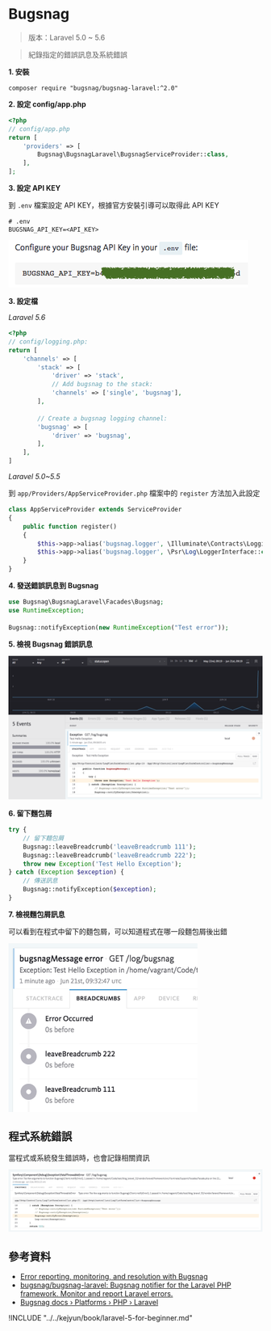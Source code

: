 # Bugsnag

> 版本：Laravel 5.0 ~ 5.6

> 紀錄指定的錯誤訊息及系統錯誤

**1. 安裝**

```shell
composer require "bugsnag/bugsnag-laravel:^2.0"
```


**2. 設定 config/app.php**

```php
<?php
// config/app.php
return [
    'providers' => [
        Bugsnag\BugsnagLaravel\BugsnagServiceProvider::class,
    ],
];
```

**3. 設定 API KEY**

到 `.env` 檔案設定 API KEY，根據官方安裝引導可以取得此 API KEY

```shell
# .env
BUGSNAG_API_KEY=<API_KEY>
```

![Bugsnag API KEY](./images/bugsnag-api-key.png)


**3. 設定檔**

*Laravel 5.6*

```php
<?php
// config/logging.php:
return [
    'channels' => [
        'stack' => [
            'driver' => 'stack',
            // Add bugsnag to the stack:
            'channels' => ['single', 'bugsnag'],
        ],

        // Create a bugsnag logging channel:
        'bugsnag' => [
            'driver' => 'bugsnag',
        ],
    ],
]
```

*Laravel 5.0~5.5*

到 `app/Providers/AppServiceProvider.php` 檔案中的 `register` 方法加入此設定


```php
class AppServiceProvider extends ServiceProvider
{
    public function register()
    {
        $this->app->alias('bugsnag.logger', \Illuminate\Contracts\Logging\Log::class);
        $this->app->alias('bugsnag.logger', \Psr\Log\LoggerInterface::class);
    }
}
```

**4. 發送錯誤訊息到 Bugsnag**

```php
use Bugsnag\BugsnagLaravel\Facades\Bugsnag;
use RuntimeException;

Bugsnag::notifyException(new RuntimeException("Test error"));
```

**5. 檢視 Bugsnag 錯誤訊息**


![檢視 Bugsnag 錯誤訊息](./images/bugsnag-log-timeline.png)


**6. 留下麵包屑**

```php
try {
    // 留下麵包屑
    Bugsnag::leaveBreadcrumb('leaveBreadcrumb 111');
    Bugsnag::leaveBreadcrumb('leaveBreadcrumb 222');
    throw new Exception('Test Hello Exception');
} catch (Exception $exception) {
    // 傳送訊息
    Bugsnag::notifyException($exception);
}
```

**7. 檢視麵包屑訊息**

可以看到在程式中留下的麵包屑，可以知道程式在哪一段麵包屑後出錯

![檢視 Bugsnag 檢視麵包屑訊息](./images/bugsnag-log-breadcrumb.png)


## 程式系統錯誤

當程式或系統發生錯誤時，也會記錄相關資訊

![檢視 Bugsnag 程式系統錯誤](./images/bugsnag-log-fatal-throwable-error.png)


## 參考資料
* [Error reporting, monitoring, and resolution with Bugsnag](https://www.bugsnag.com/)
* [bugsnag/bugsnag-laravel: Bugsnag notifier for the Laravel PHP framework. Monitor and report Laravel errors.](https://github.com/bugsnag/bugsnag-laravel)
* [Bugsnag docs › Platforms › PHP › Laravel](https://docs.bugsnag.com/platforms/php/laravel/)


!INCLUDE "../../kejyun/book/laravel-5-for-beginner.md"
